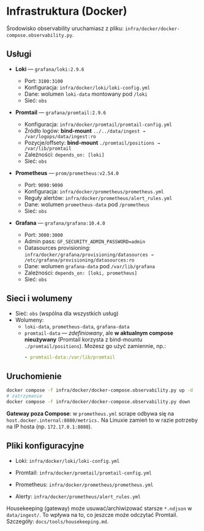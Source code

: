 # Infrastruktura (Docker)

Środowisko observability uruchamiasz z pliku:
`infra/docker/docker-compose.observability.py`.

## Usługi

- **Loki** — `grafana/loki:2.9.6`
  - Port: `3100:3100`
  - Konfiguracja: `infra/docker/loki/loki-config.yml`
  - Dane: wolumen `loki-data` montowany pod `/loki`
  - Sieć: `obs`

- **Promtail** — `grafana/promtail:2.9.6`
  - Konfiguracja: `infra/docker/promtail/promtail-config.yml`
  - Źródło logów: **bind-mount** `../../data/ingest → /var/logops/data/ingest:ro`
  - Pozycje/offsety: **bind-mount** `./promtail/positions → /var/lib/promtail`
  - Zależności: `depends_on: [loki]`
  - Sieć: `obs`

- **Prometheus** — `prom/prometheus:v2.54.0`
  - Port: `9090:9090`
  - Konfiguracja: `infra/docker/prometheus/prometheus.yml`
  - Reguły alertów: `infra/docker/prometheus/alert_rules.yml`
  - Dane: wolumen `prometheus-data` pod `/prometheus`
  - Sieć: `obs`

- **Grafana** — `grafana/grafana:10.4.0`
  - Port: `3000:3000`
  - Admin pass: `GF_SECURITY_ADMIN_PASSWORD=admin`
  - Datasources provisioning: `infra/docker/grafana/provisioning/datasources → /etc/grafana/provisioning/datasources:ro`
  - Dane: wolumen `grafana-data` pod `/var/lib/grafana`
  - Zależności: `depends_on: [loki, prometheus]`
  - Sieć: `obs`

## Sieci i wolumeny

- Sieć: `obs` (wspólna dla wszystkich usług)
- Wolumeny:
  - `loki-data`, `prometheus-data`, `grafana-data`
  - `promtail-data` — *zdefiniowany*, ale **w aktualnym compose nieużywany** (Promtail korzysta z bind-mountu `./promtail/positions`). Możesz go użyć zamiennie, np.:
    ```yaml
    - promtail-data:/var/lib/promtail
    ```

## Uruchomienie

```bash
docker compose -f infra/docker/docker-compose.observability.py up -d
# zatrzymanie
docker compose -f infra/docker/docker-compose.observability.py down
```

**Gateway poza Compose**: w `prometheus.yml` scrape odbywa się na `host.docker.internal:8080/metrics.`
Na Linuxie zamień to w razie potrzeby na IP hosta (np. `172.17.0.1:8080`).

## Pliki konfiguracyjne

- Loki: `infra/docker/loki/loki-config.yml`

- Promtail: `infra/docker/promtail/promtail-config.yml`

- Prometheus: `infra/docker/prometheus/prometheus.yml`

- Alerty: `infra/docker/prometheus/alert_rules.yml`

Housekeeping (gateway) może usuwać/archiwizować starsze `*.ndjson` w `data/ingest/`.
To wpływa na to, co jeszcze może odczytać Promtail. Szczegóły: `docs/tools/housekeeping.md`.